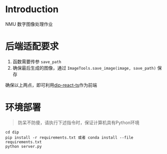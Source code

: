 # Introduction

NMU 数字图像处理作业

# 后端适配要求

1. 函数需要传参 `save_path` 
2. 确保最后生成的图像，通过 `ImageTools.save_image(image, save_path)` 保存

确保以上两点，即可利用[dip-react-ts](https://github.com/sun2ot/dip-react-ts)作为前端

# 环境部署

> 防呆不防傻，请执行下述指令时，保证计算机具有Python环境

```
cd dip
pip install -r requirements.txt 或者 conda install --file requirements.txt
python server.py
```